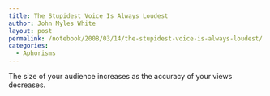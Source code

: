 ```yaml
---
title: The Stupidest Voice Is Always Loudest
author: John Myles White
layout: post
permalink: /notebook/2008/03/14/the-stupidest-voice-is-always-loudest/
categories:
  - Aphorisms
---
```


The size of your audience increases as the accuracy of your views decreases.
